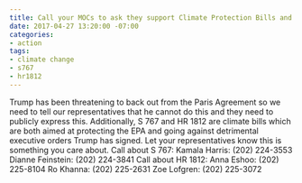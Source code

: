 ```yaml
---
title: Call your MOCs to ask they support Climate Protection Bills and The Paris Agreement
date: 2017-04-27 13:20:00 -07:00
categories:
- action
tags:
- climate change
- s767
- hr1812
---
```


Trump has been threatening to back out from the Paris Agreement so we need to tell our representatives that he cannot do this and they need to publicly express this. Additionally, S 767 and HR 1812 are climate bills which are both aimed at protecting the EPA and going against detrimental executive orders Trump has signed. Let your representatives know this is something you care about. 
Call about S 767: 
Kamala Harris: (202) 224-3553
Dianne Feinstein: (202) 224-3841
Call about HR 1812: 
Anna Eshoo: (202) 225-8104
Ro Khanna: (202) 225-2631
Zoe Lofgren: (202) 225-3072